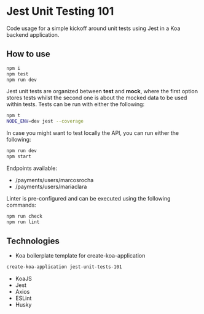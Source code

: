 # Jest Unit Testing 101

Code usage for a simple kickoff around unit tests using Jest in a Koa backend application.

## How to use

```bash
npm i
npm test
npm run dev
```

Jest unit tests are organized between __test__ and __mock__, where the first option stores tests whilst the second one is about the mocked data to be used within tests. Tests can be run with either the following:

```bash
npm t
NODE_ENV=dev jest --coverage
```

In case you might want to test locally the API, you can run either the following:

```bash
npm run dev
npm start
```

Endpoints available:

- /payments/users/marcosrocha
- /payments/users/mariaclara

Linter is pre-configured and can be executed using the following commands:

```bash
npm run check
npm run lint
```

## Technologies

- Koa boilerplate template for create-koa-application

```bash
create-koa-application jest-unit-tests-101
```

- KoaJS
- Jest
- Axios
- ESLint
- Husky
